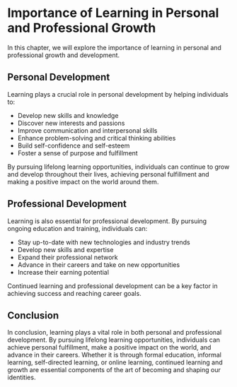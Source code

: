 Importance of Learning in Personal and Professional Growth
====================================================================================================================================

In this chapter, we will explore the importance of learning in personal and professional growth and development.

Personal Development
--------------------

Learning plays a crucial role in personal development by helping individuals to:

* Develop new skills and knowledge
* Discover new interests and passions
* Improve communication and interpersonal skills
* Enhance problem-solving and critical thinking abilities
* Build self-confidence and self-esteem
* Foster a sense of purpose and fulfillment

By pursuing lifelong learning opportunities, individuals can continue to grow and develop throughout their lives, achieving personal fulfillment and making a positive impact on the world around them.

Professional Development
------------------------

Learning is also essential for professional development. By pursuing ongoing education and training, individuals can:

* Stay up-to-date with new technologies and industry trends
* Develop new skills and expertise
* Expand their professional network
* Advance in their careers and take on new opportunities
* Increase their earning potential

Continued learning and professional development can be a key factor in achieving success and reaching career goals.

Conclusion
----------

In conclusion, learning plays a vital role in both personal and professional development. By pursuing lifelong learning opportunities, individuals can achieve personal fulfillment, make a positive impact on the world, and advance in their careers. Whether it is through formal education, informal learning, self-directed learning, or online learning, continued learning and growth are essential components of the art of becoming and shaping our identities.
